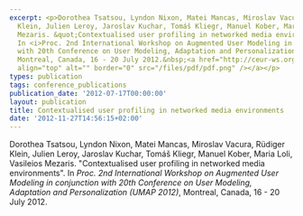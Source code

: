 ```yaml
---
excerpt: <p>Dorothea Tsatsou, Lyndon Nixon, Matei Mancas, Miroslav Vacura, Rüdiger
  Klein, Julien Leroy, Jaroslav Kuchar, Tomáš Kliegr, Manuel Kober, Maria Loli, Vasileios
  Mezaris. &quot;Contextualised user profiling in networked media environments&quot;.
  In <i>Proc. 2nd International Workshop on Augmented User Modeling in conjunction
  with 20th Conference on User Modeling, Adaptation and Personalization (UMAP 2012)</i>,
  Montreal, Canada, 16 - 20 July 2012.&nbsp;<a href="http://ceur-ws.org/Vol-872/aum2012_paper_4.pdf"><img
  align="top" alt="" border="0" src="/files/pdf/pdf.png" /></a></p>
types: publication
tags: conference_publications
publication_date: '2012-07-17T00:00:00'
layout: publication
title: Contextualised user profiling in networked media environments
date: '2012-11-27T14:56:15+02:00'
---
```

<p>Dorothea Tsatsou, Lyndon Nixon, Matei Mancas, Miroslav Vacura, Rüdiger Klein, Julien Leroy, Jaroslav Kuchar, Tomáš Kliegr, Manuel Kober, Maria Loli, Vasileios Mezaris. &quot;Contextualised user profiling in networked media environments&quot;. In <i>Proc. 2nd International Workshop on Augmented User Modeling in conjunction with 20th Conference on User Modeling, Adaptation and Personalization (UMAP 2012)</i>, Montreal, Canada, 16 - 20 July 2012.&nbsp;<a href="http://ceur-ws.org/Vol-872/aum2012_paper_4.pdf"><img align="top" alt="" border="0" src="/files/pdf/pdf.png" /></a></p>
